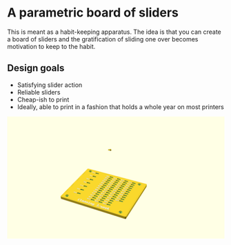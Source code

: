 # A parametric board of sliders

This is meant as a habit-keeping apparatus. The idea is that you can create a
board of sliders and the gratification of sliding one over becomes motivation
to keep to the habit.

## Design goals

- Satisfying slider action
- Reliable sliders
- Cheap-ish to print
- Ideally, able to print in a fashion that holds a whole year on most printers

![Generated display preview](render/display.png "Generated display preview")
